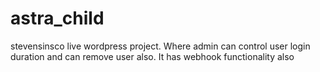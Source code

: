 # astra_child
stevensinsco live wordpress project. Where admin can control user login duration and can remove user also. It has webhook functionality also
